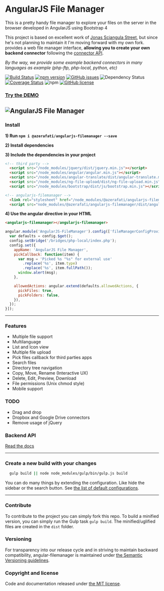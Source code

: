 
# AngularJS File Manager

This is a pretty handy file manager to explore your files on the server in the browser developed in AngularJS using Bootstrap 4

This project is based on excellent work of [Jonas Sciangula Street](https://github.com/joni2back), but since he's not planning to maintain it I'm moving forward with my own fork. provides a web file manager interface, **allowing you to create your own backend connector** following the [connector API](API.md). 

*By the way, we provide some example backend connectors in many languages as example (php-ftp, php-local, python, etc)*

[![Build Status](https://travis-ci.com/azerafati/angularjs-filemanager.svg?branch=master)](https://travis-ci.org/azerafati/angularjs-filemanager)
[![npm version](https://img.shields.io/npm/v/@azerafati/angularjs-filemanager.svg)](https://www.npmjs.com/package/angularjs-filemanager)
[![GitHub issues](https://img.shields.io/github/issues/azerafati/angularjs-filemanager)](https://github.com/azerafati/angularjs-filemanager/issues)
![Dependency Status](https://img.shields.io/david/azerafati/angularjs-filemanager)
[![Coverage Status](https://coveralls.io/repos/github/azerafati/angularjs-filemanager/badge.svg?branch=master)](https://coveralls.io/github/azerafati/angularjs-filemanager?branch=master)
![npm](https://img.shields.io/npm/dt/@azerafati/angularjs-filemanager)
[![GitHub license](https://img.shields.io/github/license/azerafati/angularjs-filemanager)](https://github.com/azerafati/angularjs-filemanager/blob/master/LICENSE)



### [Try the DEMO](https://angularjs-filemanager.azerafati.com/)
![](https://repository-images.githubusercontent.com/59879464/8605c980-e2f2-11e9-8d42-57f40cd27d8c "AngularJS File Manager")
---------

### Install

   **1) Run `npm i @azerafati/angularjs-filemanager --save`**
   
   **2) Install dependencies**
   
   **3) Include the dependencies in your project**
   ```html
   <!-- third party -->
     <script src="/node_modules/jquery/dist/jquery.min.js"></script>
     <script src="/node_modules/angular/angular.min.js"></script>
     <script src="/node_modules/angular-translate/dist/angular-translate.min.js"></script>
     <script src="/node_modules/ng-file-upload/dist/ng-file-upload.min.js"></script>
     <script src="/node_modules/bootstrap/dist/js/bootstrap.min.js"></script>
   
   <!-- angularjs-filemanager -->
     <link rel="stylesheet" href="/node_modules/@azerafati/angularjs-filemanager/dist/angular-filemanager.css">
     <script src="node_modules/@azerafati/angularjs-filemanager/dist/angular-filemanager.js"></script>
   ```
**4) Use the angular directive in your HTML**
```html
<angularjs-filemanager></angularjs-filemanager>
```    
   ```javascript
   angular.module('AngularJS-FileManager').config(['fileManagerConfigProvider', function (config) {
     var defaults = config.$get();
     config.setBridge('/bridges/php-local/index.php');
     config.set({
       appName: 'AngularJS File Manager',
       pickCallback: function(item) {
         var msg = 'Picked %s "%s" for external use'
           .replace('%s', item.type)
           .replace('%s', item.fullPath());
         window.alert(msg);
       },
   
       allowedActions: angular.extend(defaults.allowedActions, {
         pickFiles: true,
         pickFolders: false,
       }),
     });
   }]);
   ```

---------

### Features
  - Multiple file support
  - Multilanguage
  - List and Icon view
  - Multiple file upload
  - Pick files callback for third parties apps
  - Search files
  - Directory tree navigation
  - Copy, Move, Rename (Interactive UX)
  - Delete, Edit, Preview, Download
  - File permissions (Unix chmod style)
  - Mobile support

### TODO
  - Drag and drop
  - Dropbox and Google Drive connectors
  - Remove usage of jQuery

### Backend API
[Read the docs](API.md)

---------

### Create a new build with your changes
```sh
  gulp build || node node_modules/gulp/bin/gulp.js build
```

You can do many things by extending the configuration. Like hide the sidebar or the search button. See [the list of default configurations](/src/js/providers/config.js).

---------

### Contribute
To contribute to the project you can simply fork this repo. To build a minified version, you can simply run the Gulp
task `gulp build`. The minified/uglified files are created in the `dist` folder.

### Versioning
For transparency into our release cycle and in striving to maintain backward compatibility, angular-filemanager is maintained under [the Semantic Versioning guidelines](http://semver.org/).

### Copyright and license
Code and documentation released under [the MIT license](https://github.com/joni2back/angular-filemanager/blob/master/LICENSE).
